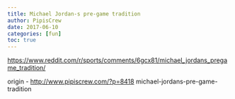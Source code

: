 ```yaml
---
title: Michael Jordan-s pre-game tradition
author: PipisCrew
date: 2017-06-10
categories: [fun]
toc: true
---
```


https://www.reddit.com/r/sports/comments/6gcx81/michael_jordans_pregame_tradition/

origin - http://www.pipiscrew.com/?p=8418 michael-jordans-pre-game-tradition